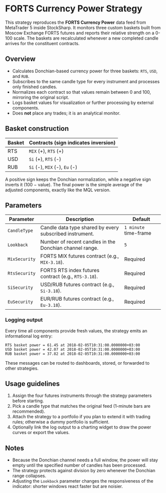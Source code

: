 # FORTS Currency Power Strategy

This strategy reproduces the **FORTS Currency Power** data feed from MetaTrader 5 inside StockSharp. It monitors three custom baskets built from Moscow Exchange FORTS futures and reports their relative strength on a 0-100 scale. The baskets are recalculated whenever a new completed candle arrives for the constituent contracts.

## Overview

- Calculates Donchian-based currency power for three baskets: `RTS`, `USD`, and `RUB`.
- Subscribes to the same candle type for every instrument and processes only finished candles.
- Normalizes each contract so that values remain between 0 and 100, mirroring the original script.
- Logs basket values for visualization or further processing by external components.
- Does **not** place any trades; it is an analytical monitor.

## Basket construction

| Basket | Contracts (sign indicates inversion) |
| --- | --- |
| RTS | `MIX` (+), `RTS` (+) |
| USD | `Si` (+), `RTS` (-) |
| RUB | `Si` (-), `MIX` (-), `Eu` (-) |

A positive sign keeps the Donchian normalization, while a negative sign inverts it (100 − value). The final power is the simple average of the adjusted components, exactly like the MQL version.

## Parameters

| Parameter | Description | Default |
| --- | --- | --- |
| `CandleType` | Candle data type shared by every subscribed instrument. | `1 minute` time-frame |
| `Lookback` | Number of recent candles in the Donchian channel range. | `5` |
| `MixSecurity` | FORTS MIX futures contract (e.g., `MIX-3.18`). | Required |
| `RtsSecurity` | FORTS RTS index futures contract (e.g., `RTS-3.18`). | Required |
| `SiSecurity` | USD/RUB futures contract (e.g., `Si-3.18`). | Required |
| `EuSecurity` | EUR/RUB futures contract (e.g., `Eu-3.18`). | Required |

### Logging output

Every time all components provide fresh values, the strategy emits an informational log entry:

```
RTS basket power = 61.45 at 2018-02-05T10:31:00.0000000+03:00
USD basket power = 42.07 at 2018-02-05T10:31:00.0000000+03:00
RUB basket power = 37.82 at 2018-02-05T10:31:00.0000000+03:00
```

These messages can be routed to dashboards, stored, or forwarded to other strategies.

## Usage guidelines

1. Assign the four futures instruments through the strategy parameters before starting.
2. Pick a candle type that matches the original feed (1-minute bars are recommended).
3. Attach the strategy to a portfolio if you plan to extend it with trading rules; otherwise a dummy portfolio is sufficient.
4. Optionally link the log output to a charting widget to draw the power curves or export the values.

## Notes

- Because the Donchian channel needs a full window, the power will stay empty until the specified number of candles has been processed.
- The strategy protects against division by zero whenever the Donchian range collapses.
- Adjusting the `Lookback` parameter changes the responsiveness of the indicator: shorter windows react faster but are noisier.
